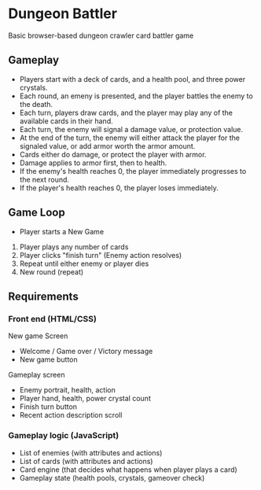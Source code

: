 # Dungeon Battler
Basic browser-based dungeon crawler card battler game

## Gameplay
- Players start with a deck of cards, and a health pool, and three power crystals.
- Each round, an emeny is presented, and the player battles the enemy to the death.
- Each turn, players draw cards, and the player may play any of the available cards in their hand.
- Each turn, the enemy will signal a damage value, or protection value.
- At the end of the turn, the enemy will either attack the player for the signaled value, or add armor worth the armor amount.
- Cards either do damage, or protect the player with armor.
- Damage applies to armor first, then to health.
- If the enemy's health reaches 0, the player immediately progresses to the next round.
- If the player's health reaches 0, the player loses immediately.

## Game Loop

- Player starts a New Game
   
1. Player plays any number of cards
2. Player clicks "finish turn" (Enemy action resolves)
3. Repeat until either enemy or player dies
4. New round (repeat)

## Requirements

### Front end (HTML/CSS)

New game Screen
- Welcome / Game over / Victory message
- New game button

Gameplay screen
- Enemy portrait, health, action
- Player hand, health, power crystal count
- Finish turn button
- Recent action description scroll

### Gameplay logic (JavaScript)

- List of enemies (with attributes and actions)
- List of cards (with attributes and actions)
- Card engine (that decides what happens when player plays a card)
- Gameplay state (health pools, crystals, gameover check)
